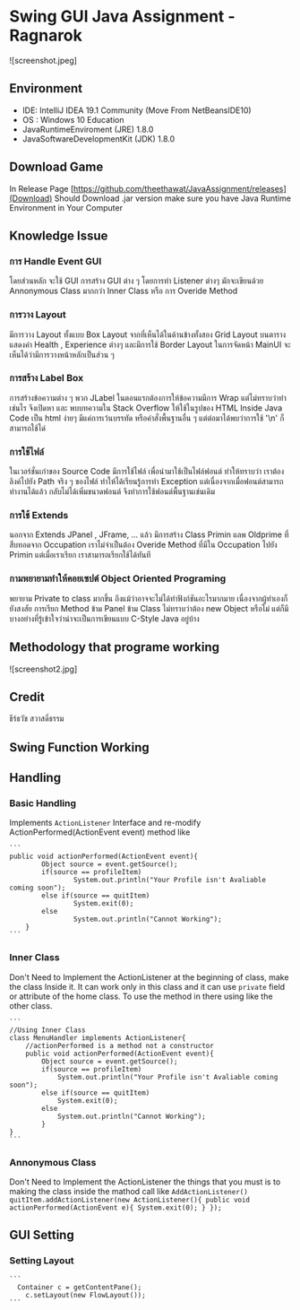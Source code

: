 # Swing GUI Java Assignment - Ragnarok
![screenshot.jpeg]

## Environment
* IDE: IntelliJ IDEA 19.1 Community (Move From NetBeansIDE10)
* OS : Windows 10 Education
* JavaRuntimeEnviroment (JRE) 1.8.0
* JavaSoftwareDevelopmentKit (JDK) 1.8.0

## Download Game
In Release Page [https://github.com/theethawat/JavaAssignment/releases](Download) Should Download .jar version 
make sure you have Java Runtime Environment in Your Computer

## Knowledge Issue
### การ Handle Event GUI
โดยส่วนหลัก จะใช้ GUI การสร้าง GUI ต่าง ๆ โดยการทำ Listener ต่างๆ มักจะเขียนด้วย
 Annonymous Class มากกว่า Inner Class หรือ การ Overide Method
### การวาง Layout
 มีการวาง Layout ทั้งแบบ Box Layout จากที่เห็นได้ในด้านข้างทั้งสอง Grid Layout บนตารางแสดงค่า Health , 
 Experience ต่างๆ และมีการใช้ Border Layout ในการจัดหน้า MainUI จะเห็นได้ว่ามีการวางหน้าหลักเป็นส่วน ๆ 
### การสร้าง Label Box 
การสร้างข้อความต่าง ๆ พวก JLabel ในตอนแรกต้องการให้ข้อความมีการ Wrap แต่ไม่ทราบว่าทำเช่นไร จึงเปิดหา และ พบบทความใน
 Stack Overflow ให้ใช้ในรูปของ HTML Inside Java Code เป็น html ง่ายๆ มีแค่การเว้นบรรทัด หรือคำสั่งพื้นฐานอื่น ๆ 
 แต่ต่อมาได้พบว่าการใช้ '\n' ก็สามารถใช้ได่
 ### การใช้ไฟล์
 ในเวอร์ชั่นเก่าของ Source Code มีการใช้ไฟล์ เพื่อนำมาใช้เป็นไฟล์ฟอนต์ ทำให้ทราบว่า เราต้องลิงค์ไปยัง Path จริง ๆ ของไฟล์ ทำให้ได้เรียนรู้การทำ Exception แต่เนื่องจากเมื่อฟอนต์สามารถทำงานได้แล้ว กลับไม่ได้เพิ่มขนาดฟอนต์ จึงทำการใช้ฟอนต์พื้นฐานเช่นเดิม 
### การใช้ Extends
 นอกจาก Extends JPanel , JFrame, … แล้ว มีการสร้าง Class Primin แลพ  Oldprime ที่สืบทอดจาก Occupation 
 เราไม่จำเป็นต้อง Overide Method ที่มีใน Occupation ไปยัง Primin แต่เมื่อเราเรียก เราสามารถเรียกใช้ได้ทันที 
### กามพยายามทำให้คอยเซปต์ Object Oriented Programing
พยายาม Private to class มากขึ้น ถึงแม้ว่าอาจจะไม่ได้ทำฟังก์ชันอะไรมากมาย เนื่องจากผู้ทำเองก็ยังสงสัย การเรียก Method ข้าม Panel ข้าม Class ไม่ทราบว่าต้อง new Object หรือไม่ แต่ก็มีบางอย่างที่รู้เข้าใจว่าน่าจะเป็นการเขียนแบบ C-Style Java อยู่บ้าง

## Methodology that programe working 
![screenshot2.jpg]

## Credit
ธีร์ธวัช สวาสดิ์ธรรม 


## Swing Function Working

## Handling
### Basic Handling 
Implements `ActionListener` Interface and re-modify ActionPerformed(ActionEvent event) method like

	```
 	public void actionPerformed(ActionEvent event){
        	Object source = event.getSource();
        	if(source == profileItem)
            		System.out.println("Your Profile isn't Avaliable coming soon");
        	else if(source == quitItem)
            		System.exit(0);
        	else
            		System.out.println("Cannot Working");
    	}	 
	```
### Inner Class
Don't Need to Implement the ActionListener at the beginning of class,
make the class Inside it. It can work only in this class and it can use `private` 
field or attribute of the home class. 
To use the method in there using like the other class.

	```
	//Using Inner Class
	class MenuHandler implements ActionListener{
		//actionPerformed is a method not a constructor
		public void actionPerformed(ActionEvent event){
		    Object source = event.getSource();
			if(source == profileItem)
				System.out.println("Your Profile isn't Avaliable coming soon");
			else if(source == quitItem)
				System.exit(0);
			else
				System.out.println("Cannot Working");
			} 								        
	}
	```

### Annonymous Class
Don't Need to Implement the ActionListener the things that you must is
to making the class inside the mathod call like `AddActionListener()` 
	```
	quitItem.addActionListener(new ActionListener(){
            public void actionPerformed(ActionEvent e){
                System.exit(0);
            }
        });	
	```

## GUI Setting
### Setting Layout
	```
	  Container c = getContentPane();
        c.setLayout(new FlowLayout());
	```